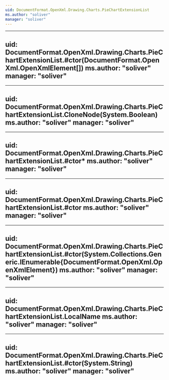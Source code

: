 ```yaml
---
uid: DocumentFormat.OpenXml.Drawing.Charts.PieChartExtensionList
ms.author: "soliver"
manager: "soliver"
---
```


---
uid: DocumentFormat.OpenXml.Drawing.Charts.PieChartExtensionList.#ctor(DocumentFormat.OpenXml.OpenXmlElement[])
ms.author: "soliver"
manager: "soliver"
---

---
uid: DocumentFormat.OpenXml.Drawing.Charts.PieChartExtensionList.CloneNode(System.Boolean)
ms.author: "soliver"
manager: "soliver"
---

---
uid: DocumentFormat.OpenXml.Drawing.Charts.PieChartExtensionList.#ctor*
ms.author: "soliver"
manager: "soliver"
---

---
uid: DocumentFormat.OpenXml.Drawing.Charts.PieChartExtensionList.#ctor
ms.author: "soliver"
manager: "soliver"
---

---
uid: DocumentFormat.OpenXml.Drawing.Charts.PieChartExtensionList.#ctor(System.Collections.Generic.IEnumerable{DocumentFormat.OpenXml.OpenXmlElement})
ms.author: "soliver"
manager: "soliver"
---

---
uid: DocumentFormat.OpenXml.Drawing.Charts.PieChartExtensionList.LocalName
ms.author: "soliver"
manager: "soliver"
---

---
uid: DocumentFormat.OpenXml.Drawing.Charts.PieChartExtensionList.#ctor(System.String)
ms.author: "soliver"
manager: "soliver"
---

